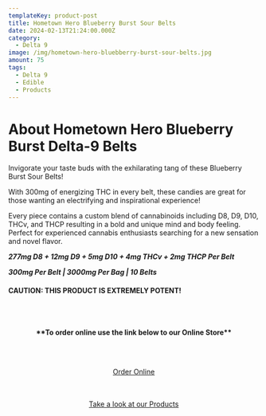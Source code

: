 ```yaml
---
templateKey: product-post
title: Hometown Hero Blueberry Burst Sour Belts
date: 2024-02-13T21:24:00.000Z
category:
  - Delta 9
image: /img/hometown-hero-bluebberry-burst-sour-belts.jpg
amount: 75
tags:
  - Delta 9
  - Edible
  - Products
---
```

# **About Hometown Hero Blueberry Burst Delta-9 Belts**

Invigorate your taste buds with the exhilarating tang of these Blueberry Burst Sour Belts!

With 300mg of energizing THC in every belt, these candies are great for those wanting an electrifying and inspirational experience!

Every piece contains a custom blend of cannabinoids including D8, D9, D10, THCv, and THCP resulting in a bold and unique mind and body feeling. Perfect for experienced cannabis enthusiasts searching for a new sensation and novel flavor.

***277mg D8 + 12mg D9 + 5mg D10 + 4mg THCv + 2mg THCP Per Belt***

***300mg Per Belt | 3000mg Per Bag | 10 Belts***

#### **CAUTION: THIS PRODUCT IS EXTREMELY POTENT!**

<br><br>

<Center>

**\*\*To order online use the link below to our Online Store\*\***

<br><br>

<Center><a class="link-view-more-products" target="_blank" href=" https://capitalcbd.shop/product/hometown-hero-blueberry-burst-sour-belts/">Order Online</a></

<br><br><br>

<Center><a class="link-view-more-products" target="_blank" href="https://capitalamericanshaman.com/products">Take a look at our Products</a></Center>

<br><br>
